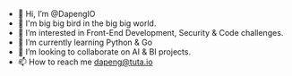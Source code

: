 - 👋 Hi, I’m @DapengIO
- 👋 I'm big big bird in the big big world.
- 👀 I’m interested in Front-End Development, Security & Code challenges.
- 🌱 I’m currently learning Python & Go
- 💞️ I’m looking to collaborate on AI & BI projects.
- 📫 How to reach me dapeng@tuta.io

<!---
DapengIO/DapengIO is a ✨ special ✨ repository because its `README.md` (this file) appears on your GitHub profile.
You can click the Preview link to take a look at your changes.
--->
